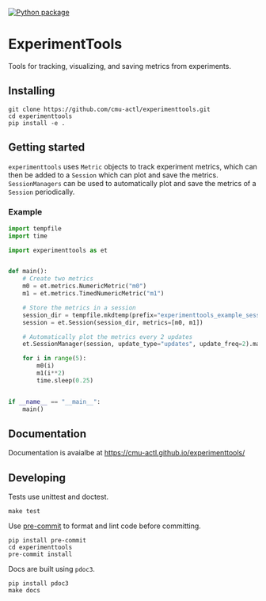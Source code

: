 [![Python package](https://github.com/cmu-actl/experimenttools/actions/workflows/python-package.yml/badge.svg)](https://github.com/cmu-actl/experimenttools/actions/workflows/python-package.yml)

# ExperimentTools

Tools for tracking, visualizing, and saving metrics from experiments.

## Installing

```shell
git clone https://github.com/cmu-actl/experimenttools.git
cd experimenttools
pip install -e .
```

## Getting started

`experimenttools` uses `Metric` objects to track experiment metrics, which can then be added to a `Session` which can plot and save the metrics. `SessionManagers` can be used to automatically plot and save the metrics of a `Session` periodically.

### Example
```python
import tempfile
import time

import experimenttools as et


def main():
    # Create two metrics
    m0 = et.metrics.NumericMetric("m0")
    m1 = et.metrics.TimedNumericMetric("m1")

    # Store the metrics in a session
    session_dir = tempfile.mkdtemp(prefix="experimenttools_example_session_manager_")
    session = et.Session(session_dir, metrics=[m0, m1])

    # Automatically plot the metrics every 2 updates
    et.SessionManager(session, update_type="updates", update_freq=2).manage()

    for i in range(5):
        m0(i)
        m1(i**2)
        time.sleep(0.25)


if __name__ == "__main__":
    main()
```

## Documentation

Documentation is avaialbe at https://cmu-actl.github.io/experimenttools/

## Developing

Tests use unittest and doctest.

```shell
make test
```

Use [pre-commit](https://pre-commit.com) to format and lint code before committing.

```shell
pip install pre-commit
cd experimenttools
pre-commit install
```

Docs are built using `pdoc3`.

```shell
pip install pdoc3
make docs
```
